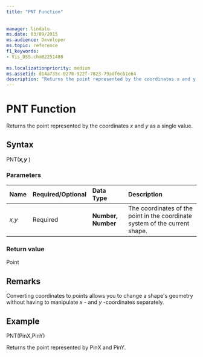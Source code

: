 ```yaml
---
title: "PNT Function"
 
 
manager: lindalu
ms.date: 03/09/2015
ms.audience: Developer
ms.topic: reference
f1_keywords:
- Vis_DSS.chm82251480
 
ms.localizationpriority: medium
ms.assetid: d14a735c-0278-922f-7823-79adf6cb1e64
description: "Returns the point represented by the coordinates x and y as a single value."
---
```


# PNT Function

Returns the point represented by the coordinates _x_ and _y_ as a single value.
  
## Syntax

PNT(***x,y*** )
  
### Parameters

|**Name**|**Required/Optional**|**Data Type**|**Description**|
|:-----|:-----|:-----|:-----|
| _x,y_ <br/> |Required  <br/> |**Number, Number** <br/> |The coordinates of the point in the coordinate system of the current shape. |

### Return value

Point
  
## Remarks

Converting coordinates to points allows you to change a shape's geometry without having to manipulate _x_ - and _y_ -coordinates separately.
  
## Example

PNT(PinX,PinY)
  
Returns the point represented by PinX and PinY.
  